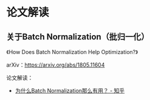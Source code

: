 # 论文解读





## 关于Batch Normalization（批归一化）



《How Does Batch Normalization Help Optimization?》

arXiv：https://arxiv.org/abs/1805.11604

论文解读：

- [为什么Batch Normalization那么有用？ - 知乎](https://zhuanlan.zhihu.com/p/52749286)

